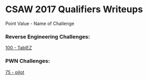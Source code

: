 # CSAW 2017 Qualifiers Writeups

Point Value - Name of Challenge

### Reverse Engineering Challenges:
[100 - TablEZ](https://github.com/BurntxNoodle/CTF/tree/master/2017%20CSAW/100%20-%20TablEZ)

### PWN Challenges:
[75 - pilot](https://github.com/BurntxNoodle/CTF/tree/master/2017%20CSAW/75%20-%20pilot)
